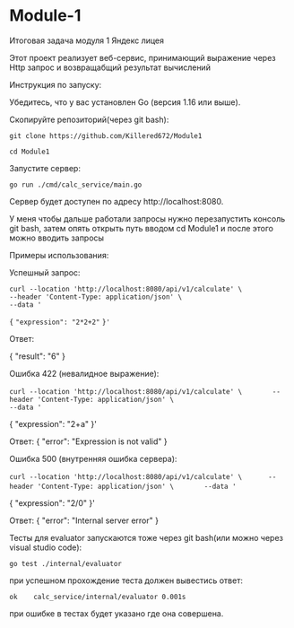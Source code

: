 # Module-1
Итоговая задача модуля 1 Яндекс лицея 

Этот проект реализует веб-сервис, принимающий выражение через Http запрос и возвращабщий результат вычислений

Инструкция по запуску:

Убедитесь, что у вас установлен Go (версия 1.16 или выше).

Скопируйте репозиторий(через git bash):

``git clone https://github.com/Killered672/Module1``

``cd Module1``

Запустите сервер:

``go run ./cmd/calc_service/main.go``

Сервер будет доступен по адресу http://localhost:8080.

У меня чтобы дальше работали запросы нужно перезапустить консоль git bash, затем опять открыть путь вводом cd Module1 и после этого можно вводить запросы

Примеры использования:

Успешный запрос:

``curl --location 'http://localhost:8080/api/v1/calculate' \   ``    
``--header 'Content-Type: application/json' \      ``   
``--data '``

``{``
  ``"expression": "2*2+2"``
``}'``

Ответ:

{
  "result": "6"
}



Ошибка 422 (невалидное выражение):

``curl --location 'http://localhost:8080/api/v1/calculate' \       ``
``--header 'Content-Type: application/json' \     ``  
``--data '``

{
  "expression": "2+a"
}'

Ответ:
{
  "error": "Expression is not valid"
}



Ошибка 500 (внутренняя ошибка сервера):

``curl --location 'http://localhost:8080/api/v1/calculate' \      ``
``--header 'Content-Type: application/json' \       ``
``--data '``

{
  "expression": "2/0"
}'

Ответ:
{
  "error": "Internal server error"
}


Тесты для evaluator запускаются тоже через git bash(или можно через visual studio code):

``go test ./internal/evaluator``

при успешном прохождение теста должен вывестись ответ:

``ok  	calc_service/internal/evaluator	0.001s``

при ошибке в тестах будет указано где она совершена.
